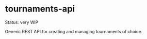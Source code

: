 # tournaments-api

Status: very WIP 

Generic REST API for creating and managing tournaments of choice. 



